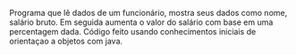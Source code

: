 Programa que lê dados de um funcionário, mostra seus dados como
nome, salário bruto. Em seguida aumenta o valor do salário com base
em uma percentagem dada.
Código feito usando conhecimentos iniciais de orientaçao a objetos
com java.
